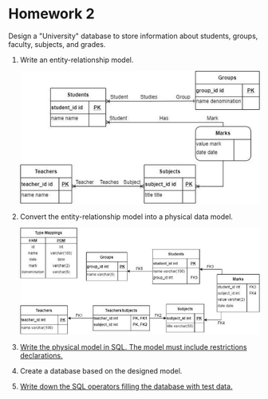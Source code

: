 # Homework 2

Design a "University" database to store information about students, groups, faculty, subjects, and grades.

1. Write an entity-relationship model.

   ![Entity Relation Diagram](erm.jpg)

2. Convert the entity-relationship model into a physical data model.

    ![Physical Data Model](pdm.jpg)

3. [Write the physical model in SQL. The model must include restrictions declarations.](ddl.sql)
4. Create a database based on the designed model.
5. [Write down the SQL operators filling the database with test data.](dml.sql)
